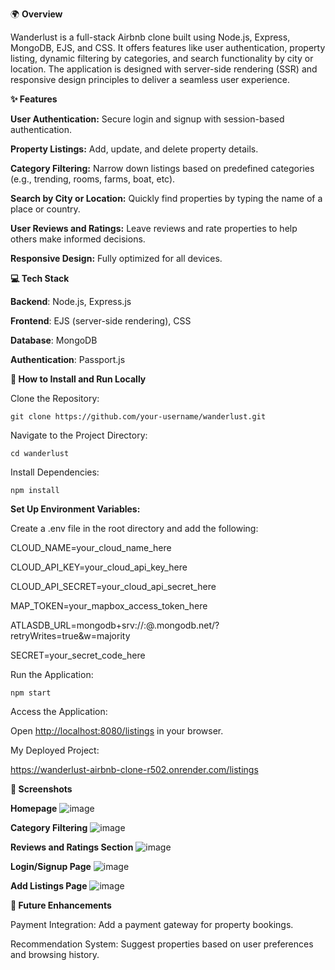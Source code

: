 🌍 **Overview**

Wanderlust is a full-stack Airbnb clone built using Node.js, Express, MongoDB, EJS, and CSS. 
It offers features like user authentication, property listing, dynamic filtering by categories, and search functionality by city or location. 
The application is designed with server-side rendering (SSR) and responsive design principles to deliver a seamless user experience.

**✨ Features**

**User Authentication:** Secure login and signup with session-based authentication.

**Property Listings:** Add, update, and delete property details.

**Category Filtering:** Narrow down listings based on predefined categories (e.g., trending, rooms, farms, boat, etc).

**Search by City or Location:** Quickly find properties by typing the name of a place or country.

**User Reviews and Ratings:** Leave reviews and rate properties to help others make informed decisions.

**Responsive Design:** Fully optimized for all devices.

**💻 Tech Stack**

**Backend**: Node.js, Express.js

**Frontend**: EJS (server-side rendering), CSS

**Database**: MongoDB

**Authentication**: Passport.js

**🚀 How to Install and Run Locally**

Clone the Repository:

```git clone https://github.com/your-username/wanderlust.git```

Navigate to the Project Directory:

```cd wanderlust```

Install Dependencies:

```npm install```

**Set Up Environment Variables:**

Create a .env file in the root directory and add the following:

CLOUD_NAME=your_cloud_name_here

CLOUD_API_KEY=your_cloud_api_key_here

CLOUD_API_SECRET=your_cloud_api_secret_here

MAP_TOKEN=your_mapbox_access_token_here

ATLASDB_URL=mongodb+srv://<username>:<password>@<cluster-name>.mongodb.net/<database-name>?retryWrites=true&w=majority

SECRET=your_secret_code_here

Run the Application:

```npm start``` 

Access the Application:

Open [http://localhost:8080/listings](url) in your browser.

My Deployed Project:

[https://wanderlust-airbnb-clone-r502.onrender.com/listings
](url)

**📸 Screenshots**

**Homepage**
![image](https://github.com/user-attachments/assets/07df0629-7c01-4a40-953d-1d88910f217d)

**Category Filtering**
![image](https://github.com/user-attachments/assets/2f1a5d63-8c9e-4f12-94ef-75b54d534842)

**Reviews and Ratings Section**
![image](https://github.com/user-attachments/assets/b7fd9713-2855-446e-a2f7-e8e156c035bb)

**Login/Signup Page**
![image](https://github.com/user-attachments/assets/693344ea-ed76-46d2-b58c-a66857fcc6d9)

**Add Listings Page**
![image](https://github.com/user-attachments/assets/112c2279-c297-470f-b46d-5c6e57135386)


**🌟 Future Enhancements**

Payment Integration: Add a payment gateway for property bookings.

Recommendation System: Suggest properties based on user preferences and browsing history.
